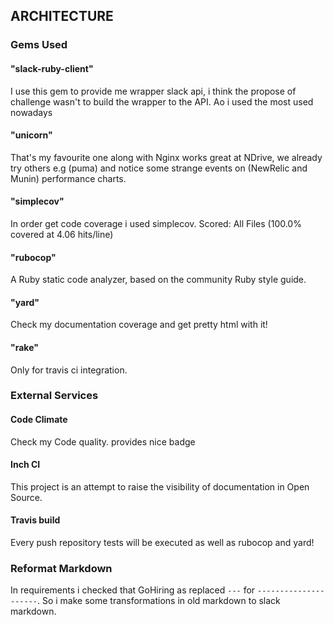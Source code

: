 ## ARCHITECTURE

### Gems Used

#### "slack-ruby-client"

I use this gem to provide me wrapper slack api, i think the propose of challenge wasn't to build the wrapper to the API. Ao i used the most used nowadays

#### "unicorn"

That's my favourite one along with Nginx works great at NDrive, we already try others e.g (puma) and notice some strange events on (NewRelic and Munin) performance charts.

#### "simplecov"

In order get code coverage i used simplecov. Scored: All Files (100.0% covered at 4.06 hits/line)

#### "rubocop"

A Ruby static code analyzer, based on the community Ruby style guide.

#### "yard"

Check my documentation coverage and get pretty html with it!

#### "rake"

Only for travis ci integration.


### External Services

#### Code Climate

Check my Code quality. provides nice badge

#### Inch CI

This project is an attempt to raise the visibility of documentation in Open Source.

#### Travis build

Every push repository tests will be executed  as well as rubocop and yard!


### Reformat Markdown
In requirements i checked that GoHiring as replaced `---` for `---------------------`. So i make some transformations in old markdown to slack markdown.
